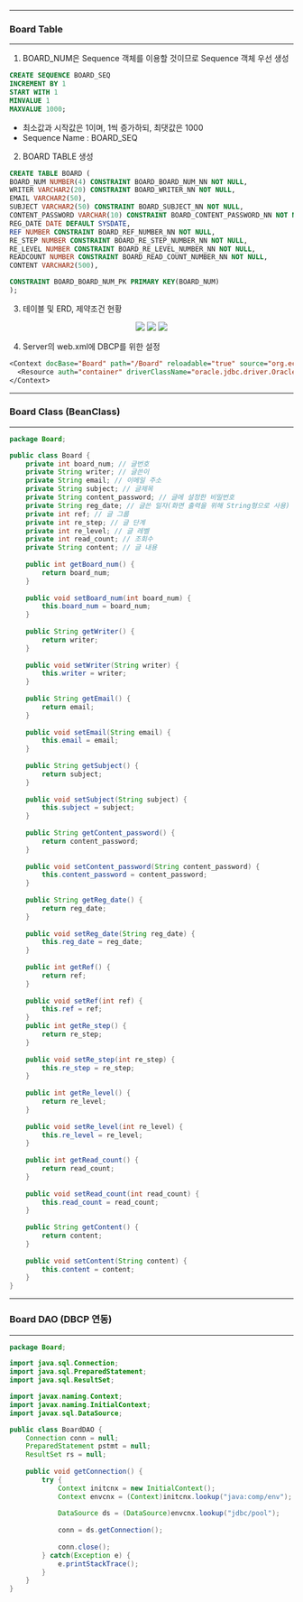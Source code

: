 -----
### Board Table
-----
1. BOARD_NUM은 Sequence 객체를 이용할 것이므로 Sequence 객체 우선 생성
```sql
CREATE SEQUENCE BOARD_SEQ 
INCREMENT BY 1
START WITH 1
MINVALUE 1
MAXVALUE 1000;
```
  - 최소값과 시작값은 1이며, 1씩 증가하되, 최댓값은 1000
  - Sequence Name : BOARD_SEQ

2. BOARD TABLE 생성
```sql
CREATE TABLE BOARD (
BOARD_NUM NUMBER(4) CONSTRAINT BOARD_BOARD_NUM_NN NOT NULL,
WRITER VARCHAR2(20) CONSTRAINT BOARD_WRITER_NN NOT NULL,
EMAIL VARCHAR2(50),
SUBJECT VARCHAR2(50) CONSTRAINT BOARD_SUBJECT_NN NOT NULL,
CONTENT_PASSWORD VARCHAR(10) CONSTRAINT BOARD_CONTENT_PASSWORD_NN NOT NULL,
REG_DATE DATE DEFAULT SYSDATE,
REF NUMBER CONSTRAINT BOARD_REF_NUMBER_NN NOT NULL,
RE_STEP NUMBER CONSTRAINT BOARD_RE_STEP_NUMBER_NN NOT NULL,
RE_LEVEL NUMBER CONSTRAINT BOARD_RE_LEVEL_NUMBER_NN NOT NULL,
READCOUNT NUMBER CONSTRAINT BOARD_READ_COUNT_NUMBER_NN NOT NULL,
CONTENT VARCHAR2(500),

CONSTRAINT BOARD_BOARD_NUM_PK PRIMARY KEY(BOARD_NUM)
);
```

3. 테이블 및 ERD, 제약조건 현황
<div align = "center">
<img src="https://github.com/sooyounghan/DataBase/assets/34672301/5bfcfcba-1c46-47ad-8db3-65d7ab75a58b">
<img src="https://github.com/sooyounghan/DataBase/assets/34672301/02d8abc1-5b8b-4d3e-9768-be697d62fafd">
<img src="https://github.com/sooyounghan/DataBase/assets/34672301/08296f65-262e-4293-9541-e0c471c7cf06">
</div>

4. Server의 web.xml에 DBCP를 위한 설정
```jsp
<Context docBase="Board" path="/Board" reloadable="true" source="org.eclipse.jst.jee.server:Board">
  <Resource auth="container" driverClassName="oracle.jdbc.driver.OracleDriver" type="javax.sql.DataSource" loginTimeout="10" maxWaits="5000" name="jdbc/pool" username="dbPractice" password="1234" url="jdbc:oracle:thin:@localhost:1521:xe"/>
</Context> 
```

-----
### Board Class (BeanClass)
-----
```java
package Board;

public class Board {
	private int board_num; // 글번호
	private String writer; // 글쓴이
	private String email; // 이메일 주소
	private String subject; // 글제목
	private String content_password; // 글에 설정한 비밀번호
	private String reg_date; // 글쓴 일자(화면 출력을 위해 String형으로 사용)
	private int ref; // 글 그룹
	private int re_step; // 글 단계
	private int re_level; // 글 레벨
	private int read_count; // 조회수
	private String content; // 글 내용
	
	public int getBoard_num() {
		return board_num;
	}
	
	public void setBoard_num(int board_num) {
		this.board_num = board_num;
	}
	
	public String getWriter() {
		return writer;
	}
	
	public void setWriter(String writer) {
		this.writer = writer;
	}
	
	public String getEmail() {
		return email;
	}
	
	public void setEmail(String email) {
		this.email = email;
	}
	
	public String getSubject() {
		return subject;
	}
	
	public void setSubject(String subject) {
		this.subject = subject;
	}
	
	public String getContent_password() {
		return content_password;
	}
	
	public void setContent_password(String content_password) {
		this.content_password = content_password;
	}
	
	public String getReg_date() {
		return reg_date;
	}
	
	public void setReg_date(String reg_date) {
		this.reg_date = reg_date;
	}
	
	public int getRef() {
		return ref;
	}
	
	public void setRef(int ref) {
		this.ref = ref;
	}
	public int getRe_step() {
		return re_step;
	}
	
	public void setRe_step(int re_step) {
		this.re_step = re_step;
	}
	
	public int getRe_level() {
		return re_level;
	}
	
	public void setRe_level(int re_level) {
		this.re_level = re_level;
	}
	
	public int getRead_count() {
		return read_count;
	}
	
	public void setRead_count(int read_count) {
		this.read_count = read_count;
	}
	
	public String getContent() {
		return content;
	}
	
	public void setContent(String content) {
		this.content = content;
	}
}
```

-----
### Board DAO (DBCP 연동)
-----
```java
package Board;

import java.sql.Connection;
import java.sql.PreparedStatement;
import java.sql.ResultSet;

import javax.naming.Context;
import javax.naming.InitialContext;
import javax.sql.DataSource;

public class BoardDAO {
	Connection conn = null;
	PreparedStatement pstmt = null;
	ResultSet rs = null;
	
	public void getConnection() {
		try {
			Context initcnx = new InitialContext();
			Context envcnx = (Context)initcnx.lookup("java:comp/env");
			
			DataSource ds = (DataSource)envcnx.lookup("jdbc/pool");
			
			conn = ds.getConnection();
			
			conn.close();
		} catch(Exception e) {
			e.printStackTrace();
		}
	}
}
```
